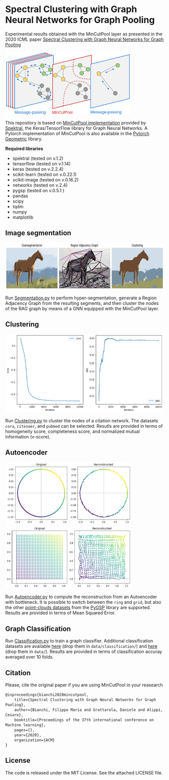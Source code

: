 # Spectral Clustering with Graph Neural Networks for Graph Pooling
Experimental results obtained with the MinCutPool layer as presented in the 2020 ICML paper [Spectral Clustering with Graph Neural Networks for Graph Pooling](https://arxiv.org/abs/1907.00481)

<img src="./figs/mincutpool.png" width="400" height="200">

This repository is based on [MinCutPool implementation](https://graphneural.network/layers/pooling/#mincutpool) provided by [Spektral](https://graphneural.network/), the Keras/TensorFlow library for Graph Neural Networks. A Pytorch implementation of MinCutPool is also available in the [Pytorch Geometric](https://pytorch-geometric.readthedocs.io/en/latest/modules/nn.html#torch_geometric.nn.dense.mincut_pool.dense_mincut_pool) library.

**Required libraries**

- spektral (tested on v.1.2)
- tensorflow (tested on v.1.14)
- keras (tested on v.2.2.4)
- scikit-learn (tested on v.0.22.1)
- scikit-image (tested on v.0.16.2)
- networkx (tested on v.2.4)
- pygsp (tested on v.0.5.1 )
- pandas 
- scipy 
- tqdm
- numpy
- matplotlib 

## Image segmentation

<img src="./figs/overseg_and_rag.png" width="700" height="150">

Run [Segmentation.py](https://github.com/FilippoMB/Spectral-Clustering-with-Graph-Neural-Networks-for-Graph-Pooling/blob/master/Segmentation.py) to perform hyper-segmentation, generate a Region Adjacency Graph from the resulting segments, and then cluster the nodes of the RAG graph by means of a GNN equipped with the MinCutPool layer.

## Clustering

<img src="./figs/clustering_stats.png" width="600" height="250">

Run [Clustering.py](https://github.com/FilippoMB/Spectral-Clustering-with-Graph-Neural-Networks-for-Graph-Pooling/blob/master/Clustering.py) to cluster the nodes of a citation network. The datasets ````cora````, ````citeseer````, and ````pubmed```` can be selected.
Resutls are provided in terms of homogeneity score, completeness score, and normalized mutual information (v-score).

## Autoencoder

<img src="./figs/ae_ring.png" width="400" height="200">
<img src="./figs/ae_grid.png" width="400" height="200">

Run [Autoencoder.py](https://github.com/FilippoMB/Spectral-Clustering-with-Graph-Neural-Networks-for-Graph-Pooling/blob/master/Autoencoder.py) to compute the reconstruction from an Autoencoder with bottleneck. It is possible to switch between the ````ring```` and ````grid````, but also the other [point-clouds datasets](https://pygsp.readthedocs.io/en/stable/reference/graphs.html?highlight=bunny#graph-models) from the [PyGSP](https://pygsp.readthedocs.io/en/stable/index.html) library are supported. Results are provided in terms of Mean Squared Error.

## Graph Classification

Run [Classification.py](https://github.com/FilippoMB/Spectral-Clustering-with-Graph-Neural-Networks-for-Graph-Pooling/blob/master/Classification.py) to train a graph classifier. Additional classification datasets are available [here](https://chrsmrrs.github.io/datasets/) (drop them in ````data/classification/````) and [here](https://github.com/FilippoMB/Benchmark_dataset_for_graph_classification) (drop them in ````data/````).
Results are provided in terms of classification accuray averaged over 10 folds.

## Citation

Please, cite the original paper if you are using MinCutPool in your reasearch

	@inproceedings{bianchi2020mincutpool,
        title={Spectral Clustering with Graph Neural Networks for Graph Pooling},
        author={Bianchi, Filippo Maria and Grattarola, Daniele and Alippi, Cesare},
        booktitle={Proceedings of the 37th international conference on Machine learning},
        pages={},
        year={2020},
        organization={ACM}
    }
    

## License
The code is released under the MIT License. See the attached LICENSE file.
